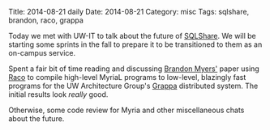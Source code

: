 Title: 2014-08-21 daily
Date: 2014-08-21
Category: misc
Tags: sqlshare, brandon, raco, grappa

Today we met with UW-IT to talk about the future of [SQLShare](http://sqlshare.escience.washington.edu). We will be starting some sprints in the fall to prepare it to be transitioned to them as an on-campus service.

Spent a fair bit of time reading and discussing [Brandon Myers'](http://homes.cs.washington.edu/~bdmyers/) paper using [Raco](http://github.com/uwescience/raco) to compile high-level MyriaL programs to low-level, blazingly fast programs for the UW Architecture Group's [Grappa](http://grappa.io/) distributed system. The initial results look *really* good.

Otherwise, some code review for Myria and other miscellaneous chats about the future.